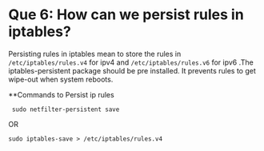 # Que 6: How can we persist rules in iptables?

Persisting rules in iptables mean to store the rules in `/etc/iptables/rules.v4` for ipv4 and `/etc/iptables/rules.v6` for ipv6 .The iptables-persistent package should be pre installed. It prevents rules to get wipe-out when system reboots.

**Commands to Persist ip rules
```
 sudo netfilter-persistent save
```
OR
```
sudo iptables-save > /etc/iptables/rules.v4
```
